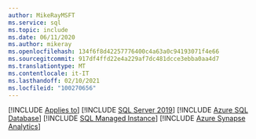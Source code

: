 ```yaml
---
author: MikeRayMSFT
ms.service: sql
ms.topic: include
ms.date: 06/11/2020
ms.author: mikeray
ms.openlocfilehash: 134f6f8d42257776400c4a63a0c94193071f4e66
ms.sourcegitcommit: 917df4ffd22e4a229af7dc481dcce3ebba0aa4d7
ms.translationtype: MT
ms.contentlocale: it-IT
ms.lasthandoff: 02/10/2021
ms.locfileid: "100270656"
---
```

[!INCLUDE [Applies to](../../includes/applies-md.md)] [!INCLUDE [SQL Server 2019](_ss2019.md)] [!INCLUDE [Azure SQL Database](../../includes/applies-to-version/_asdb.md)] [!INCLUDE [SQL Managed Instance](../../includes/applies-to-version/_asdbmi.md)] [!INCLUDE [Azure Synapse Analytics](../../includes/applies-to-version/_asa.md)]

